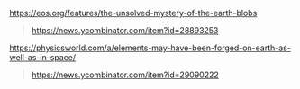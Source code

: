https://eos.org/features/the-unsolved-mystery-of-the-earth-blobs
> https://news.ycombinator.com/item?id=28893253

https://physicsworld.com/a/elements-may-have-been-forged-on-earth-as-well-as-in-space/
> https://news.ycombinator.com/item?id=29090222